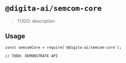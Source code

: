 # `@digita-ai/semcom-core`

> TODO: description

## Usage

```
const semcomCore = require('@digita-ai/semcom-core');

// TODO: DEMONSTRATE API
```
